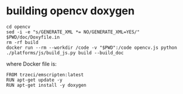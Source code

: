 # building  opencv doxygen

```
cd opencv
sed -i -e "s/GENERATE_XML *= NO/GENERATE_XML=YES/" $PWD/doc/Doxyfile.in
rm -rf build 
docker run --rm --workdir /code -v "$PWD":/code opencv.js python ./platforms/js/build_js.py build --build_doc
```

where Docker file is:

```
FROM trzeci/emscripten:latest
RUN apt-get update -y
RUN apt-get install -y doxygen
```